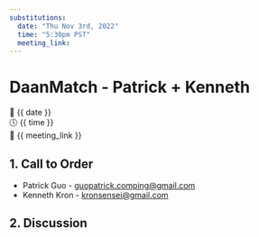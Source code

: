 ```yaml
---
substitutions:
  date: "Thu Nov 3rd, 2022"
  time: "5:30pm PST"
  meeting_link:  
---
```


# DaanMatch - Patrick + Kenneth

📅 {{ date }} <br>
🕔 {{ time }} <br>
🔗 {{ meeting_link }} <br>

## 1. Call to Order

- Patrick Guo - guopatrick.comping@gmail.com
- Kenneth Kron - kronsensei@gmail.com

## 2. Discussion
